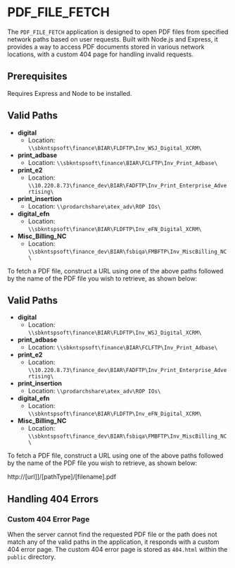 # PDF_FILE_FETCH

The `PDF_FILE_FETCH` application is designed to open PDF files from specified network paths based on user requests. Built with Node.js and Express, it provides a  way to access PDF documents stored in various network locations, with a custom 404 page for handling invalid requests.


## Prerequisites

Requires Express and Node to be installed.

## Valid Paths


- **digital**
  - Location: `\\sbkntspsoft\finance\BIAR\FLDFTP\Inv_WSJ_Digital_XCRM\`
- **print_adbase**
  - Location: `\\sbkntspsoft\finance\BIAR\FCLFTP\Inv_Print_Adbase\`
- **print_e2**
  - Location: `\\10.220.8.73\finance_dev\BIAR\FADFTP\Inv_Print_Enterprise_Advertising\`
- **print_insertion**
  - Location: `\\prodarchshare\atex_adv\ROP IOs\`
- **digital_efn**
  - Location: `\\sbkntspsoft\finance\BIAR\FLDFTP\Inv_eFN_Digital_XCRM\`
- **Misc_Billing_NC**
  - Location: `\\sbkntspsoft\finance_dev\BIAR\fsbiqa\FMBFTP\Inv_MiscBilling_NC\`

To fetch a PDF file, construct a URL using one of the above paths followed by the name of the PDF file you wish to retrieve, as shown below:

## Valid Paths


- **digital**
  - Location: `\\sbkntspsoft\finance\BIAR\FLDFTP\Inv_WSJ_Digital_XCRM\`
- **print_adbase**
  - Location: `\\sbkntspsoft\finance\BIAR\FCLFTP\Inv_Print_Adbase\`
- **print_e2**
  - Location: `\\10.220.8.73\finance_dev\BIAR\FADFTP\Inv_Print_Enterprise_Advertising\`
- **print_insertion**
  - Location: `\\prodarchshare\atex_adv\ROP IOs\`
- **digital_efn**
  - Location: `\\sbkntspsoft\finance\BIAR\FLDFTP\Inv_eFN_Digital_XCRM\`
- **Misc_Billing_NC**
  - Location: `\\sbkntspsoft\finance_dev\BIAR\fsbiqa\FMBFTP\Inv_MiscBilling_NC\`

To fetch a PDF file, construct a URL using one of the above paths followed by the name of the PDF file you wish to retrieve, as shown below:

http://[url]]/[pathType]/[filename].pdf


## Handling 404 Errors


### Custom 404 Error Page

When the server cannot find the requested PDF file or the path does not match any of the valid paths in the application, it responds with a custom 404 error page.
The custom 404 error page is stored as `404.html` within the `public` directory. 


